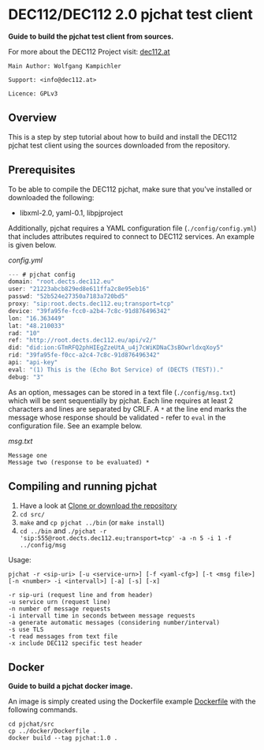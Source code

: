 # DEC112/DEC112 2.0 pjchat test client

__Guide to build the pjchat test client from sources.__

For more about the DEC112 Project visit: [dec112.at](https://dec112.at)

```
Main Author: Wolfgang Kampichler

Support: <info@dec112.at>

Licence: GPLv3
```

## Overview

This is a step by step tutorial about how to build and install the DEC112 pjchat test client using the sources downloaded from the repository. 


## Prerequisites

To be able to compile the DEC112 pjchat, make sure that you've installed or downloaded the following:
* libxml-2.0, yaml-0.1, libpjproject

Additionally, pjchat requires a YAML configuration file (`./config/config.yml`) that includes attributes required to connect to DEC112 services. An example is given below.

_config.yml_

```c  
--- # pjchat config
domain: "root.dects.dec112.eu"
user: "21223abcb829ed8e611ffa2c8e95eb16"
passwd: "52b524e27350a7183a720bd5"
proxy: "sip:root.dects.dec112.eu;transport=tcp"
device: "39fa95fe-fcc0-a2b4-7c8c-91d876496342"
lon: "16.363449"
lat: "48.210033"
rad: "10"
ref: "http://root.dects.dec112.eu/api/v2/"
did: "did:ion:GTmRFQ2phHIEgZzeUtA_u4j7cWiKDNaC3sBOwrldxqXoy5"
rid: "39fa95fe-f0cc-a2c4-7c8c-91d876496342"
api: "api-key"
eval: "(1) This is the (Echo Bot Service) of (DECTS (TEST))."
debug: "3"

```
As an option, messages can be stored in a text file (`./config/msg.txt`) which will be sent sequentially by pjchat. Each line requires at least 2 characters and lines are separated by CRLF. A `*` at the line end marks the message whose response should be validated - refer to `eval` in the configuration file. See an example below.

_msg.txt_
```
Message one
Message two (response to be evaluated) *
```

## Compiling and running pjchat

1. Have a look at [Clone or download the repository](https://help.github.com/en/articles/cloning-a-repository)
2. `cd src/`
3. `make` and `cp pjchat ../bin` (or `make install`)
4. `cd ../bin` and `./pjchat -r 'sip:555@root.dects.dec112.eu;transport=tcp' -a -n 5 -i 1 -f ../config/msg`<br/>

Usage:
```
pjchat -r <sip-uri> [-u <service-urn>] [-f <yaml-cfg>] [-t <msg file>] [-n <number> -i <intervall>] [-a] [-s] [-x]

-r sip-uri (request line and from header)
-u service urn (request line)
-n number of message requests
-i intervall time in seconds between message requests
-a generate automatic messages (considering number/interval)
-s use TLS
-t read messages from text file
-x include DEC112 specific test header
```

## Docker

__Guide to build a pjchat docker image.__

An image is simply created using the Dockerfile example [Dockerfile](https://github.com/dec112/pjchat/blob/master/docker/Dockerfile) with the following commands.

```
cd pjchat/src
cp ../docker/Dockerfile .
docker build --tag pjchat:1.0 .
```
